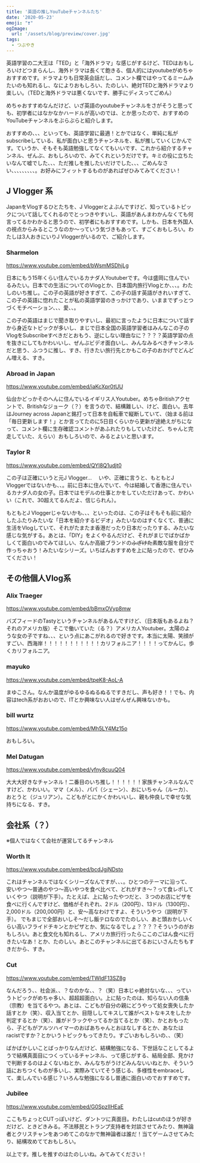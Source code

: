 ```yaml
---
title: '英語の推しYouTubeチャンネルたち'
date: '2020-05-23'
emoji: "❣"
ogImage:
  url: '/assets/blog/preview/cover.jpg'
tags:
  - つぶやき
---
```


英語学習の二大王は「TED」と「海外ドラマ」な感じがするけど、TEDはおもしろいけどつまらんし、海外ドラマは長くて飽きる、個人的にはyoutubeがめちゃおすすめです。ドラマよりも日常英会話だし、コメント欄ではやってるミームみたいのも知れるし、なによりおもしろい、たのしい、絶対TEDと海外ドラマより楽しい。（TEDと海外ドラマは悪くないです、勝手にディスってごめん）

めちゃおすすめなんだけど、いざ英語のyoutubeチャンネルをさがそうと思っても、初学者にはなかなかハードルが高いのでは、とか思ったので、おすすめのYouTubeチャンネルをぶらぶらと紹介します。

おすすめの、、、といっても、英語学習に最適！とかではなく、単純に私がsubscribeしている、私が面白いと思うチャンネルを、私が推していくじかんです。ていうか、そもそも英語勉強してなくてもいいです、これから紹介するチャンネル、ぜんぶ、おもしろいので、みてくれというだけです。キミの役に立ちたいなんて嘘でした、、、ただ推しを推したいだけでした、、、ごめんなさい、、、、、、、、、。お好みにフィットするものがあればぜひみてみてください！

## J Vlogger 系

JapanをVlogするひとたちを、J Vloggerとよぶんですけど、知っているトピックについて話してくれるのでとっつきやすいし、英語があんまわかんなくても何言ってるかわかると思うので、初学者にもおすすめです。しかも、日本を外国人の視点からみるとこうなのか～っていう気づきもあって、すごくおもしろい。わたしは3人おきにいりJ Vloggerがいるので、ご紹介します。

### Sharmelon

https://www.youtube.com/embed/bWsmMSDhjLg

日本にもう15年くらい住んでいるカナダ人Youtuberです。今は盛岡に住んでいるみたい。日本での生活についてのVlogとか、日本国内旅行Vlogとか、、、。わたしのいち推し。この子の英語が好きすぎて、この子の話す英語がきれいすぎて、この子の英語に惚れたことが私の英語学習のきっかけであり、いままでずっとつづくモチベーション、、、愛、、。

この子の英語はまじで聞き取りやすいし、最初に言ったように日本について話すから身近なトピックが多いし、まじで日本全国の英語学習者はみんなこの子のVlogをSubscribeすべきだとおもう、逆にしない理由なに？？？？英語学習の点を抜きにしてもかわいいし、ぜんぶビデオ面白いし、みんなみるべきチャンネルだと思う、ふつうに推し、すき、行きたい旅行先とかもこの子のおかげでどんどん増える、すき。

### Abroad in Japan

https://www.youtube.com/embed/iaKcXpr0tUU

仙台かどっかそのへんに住んでいるイギリス人Youtuber。めちゃBritishアクセントで、Britishなジョーク（？）を言うので、結構難しい、けど、面白い。去年はJourney across Japanと銘打って日本を自転車で縦断していて、（始まる前は「毎日更新します！」とか言ってたのに5日目くらいから更新が途絶えがちになって、コメント欄に生存確認コメントがあふれたりもしていたけど、ちゃんと完走していた、えらい）おもしろいので、みるとよいと思います。

### Taylor R

https://www.youtube.com/embed/QYl8Q1udjt0

この子は正確にいうと元J Vlogger... 　いや、正確に言うと、もともとJ Vloggerではないかも、、。前に日本に住んでいて、今は結婚して香港に住んでいるカナダ人の女の子。日本ではモデルの仕事とかをしていただけあって、かわいい（これで、30超えてるんだよ、信じられん）。

もともとJ Vloggerじゃないかも、、、といったのは、この子はそもそも前に紹介したふたりみたいな「日本を紹介するビデオ」みたいなのはすくなくて、普通に生活をVlogしていて、それがたまたま香港だったり日本だったりする、みたいな感じな気がする。あとは、「DIY」をよくやるんだけど、それがまじでばかばかしくて面白いのでみてほしい、なんか高級ブランドの~~ふざけた~~素敵な服を自分で作っちゃおう！みたいなシリーズ。いちばんおすすめを上に貼ったので、ぜひみてください！

## その他個人Vlog系

### Alix Traeger

https://www.youtube.com/embed/bBmxOVyp8mw

バズフィードのTastyというチャンネルがあるんですけど、（日本版もあるよね？それのアメリカ版）そこで働いていた（る？）アメリカ人Youtuber。太陽のような女の子ですね、、、という点にあこがれるので好きです。本当に太陽、笑顔がすごい、西海岸！！！！！！！！！！！カリフォルニア！！！！ってかんじ。歩くカリフォルニア。

### mayuko

https://www.youtube.com/embed/tpeK8-AoL-A

まゆこさん。なんか温度がゆるゆるぬるぬるですきだし、声も好き！！でも、内容はtech系がおおいので、ITとか興味ない人はぜんぜん興味ないかも。

### bill wurtz

https://www.youtube.com/embed/Mh5LY4Mz15o

おもしろい。

### Mel Datugan

https://www.youtube.com/embed/yfny8cuuQ04

大大大好きなチャンネル！二番目のいち推し！！！！！！家族チャンネルなんですけど、かわいい。ママ（メル）、パパ（シェーン）、おにいちゃん（ルーカ）、おとうと（ジュリアン）。こどもがとにかくかわいいし、親も仲良しで幸せな気持ちになる、すき。

## 会社系（？）
※個人ではなくて会社が運営してるチャンネル

### Worth It

https://www.youtube.com/embed/bcdJgjNDsto

これはチャンネルではなくシリーズなんですが、、、。ひとつのテーマに沿って、安いやつ～普通のやつ～高いやつを食べ比べて、どれがすき～？って食レポしていくやつ（説明が下手）。たとえば、上に貼ったやつだと、３つのお店にピザを食べに行くんですけど、価格がそれぞれ、2ドル（200円）、13ドル（1300円）、2,000ドル（200,000円）と、安～高なわけですよ、そういうやつ（説明が下手）。
でもまじで全部おいしそ～だし飯テロなのでたのしい、あと頭おかしいくらい高いフライドチキンとかピザとか、気になるでしょ？？？？そういうのがおもしろい。あと食文化も知れるし、アメリカ旅行行ったらここのごはん食べに行きたいなあ！とか、たのしい。あとこのチャンネルに出てるおにいさんたちもすきだから、すき。

### Cut

https://www.youtube.com/embed/TWIdF13SZ8g

なんだろう、、社会派、、？なのかな、、？（笑）日本じゃ絶対ないな、、、っていうトピックがめちゃ多い、超超超面白い。上に貼ったのは、知らない人の信条（宗教）を当てるやつ。あとは、こどもが自分の親にどうやって処女喪失したか話すとか（笑）、収入当てとか、目隠ししてキスして誰がベストなキスをしたか判定するとか（笑）、誰がドラックやってるか当てるとか（笑）、かとおもったら、子どもがアルツハイマーのおばあちゃんとおはなしするとか、あなたはracistですか？とかいうトピックもってきたり。すごいおもしろいの、、（笑）

ばかばかしいことばっかりなんだけど、結構勉強になる、下世話なことしてるようで結構真面目につくっているチャンネル、って感じがする、結局全部、見かけで判断するのはよくないねとか、みんなちがうけどみんないいねとか、そういう話におちつくものが多いし、実際みていてそう感じる、多様性をembraceして、楽しんでいる感じ？いろんな勉強になるし普通に面白いのでおすすめです。

### Jubilee

https://www.youtube.com/embed/G0SpzIIHEaE

ここもちょっとCUTっぽいけど、ダントツに真面目。わたしはcutのほうが好きだけど、ときどきみる。不法移民とトランプ支持者を対談させてみたり、無神論者とクリスチャンをあつめてこのなかで無神論者は誰だ！当てゲームさせてみたり、結構攻めてておもしろい。


以上です。推しを推すのはたのしいね。みてみてください！